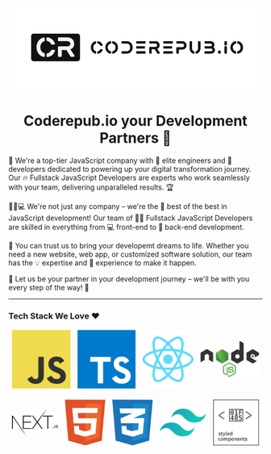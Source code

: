 <p align="center">
  <img src="https://raw.githubusercontent.com/coderepub/.github/main/images/logos/github-hero-bg.png" />
</p>


<h1 align="center">
  Coderepub.io your Development Partners 🚀
</h1>



🚀 We're a top-tier JavaScript company with 💪 elite engineers and 🤝 developers dedicated to powering up your digital transformation journey. Our 🔥 Fullstack JavaScript Developers are experts who work seamlessly with your team, delivering unparalleled results. 🏆

👨‍💻💻 We're not just any company – we're the 🥇 best of the best in JavaScript development! Our team of 👨‍💻 Fullstack JavaScript Developers are skilled in everything from 💻 front-end to 💾 back-end development.

🌟 You can trust us to bring your developemt dreams to life. Whether you need a new website, web app, or customized software solution, our team has the 💡 expertise and 🔨 experience to make it happen.

🤝 Let us be your partner in your development journey – we'll be with you every step of the way! 💪

<hr />

### Tech Stack We Love ❤️ 
<table align="center" border="0" cellpadding="0" cellspacing="0">
  <thead>
    <tr>
      <td>
        <img
          src="https://raw.githubusercontent.com/coderepub/.github/main/images/tech/js.svg"
        />
      </td>
    <td>
        <img
          src="https://raw.githubusercontent.com/coderepub/.github/main/images/tech/ts.svg"
        />
      </td>
      <td>
        <img
          src="https://raw.githubusercontent.com/coderepub/.github/main/images/tech/react.svg"
        />
      </td>
      <td>
        <img
          src="https://raw.githubusercontent.com/coderepub/.github/main/images/tech/nodejs.svg"
        />
      </td>
    </tr>
  </thead>
</table>
<table align="center" border="0" cellpadding="0" cellspacing="0">
  <thead>
    <tr>
      <td>
        <img
          src="https://raw.githubusercontent.com/coderepub/.github/main/images/tech/nextjs.svg"
        />
      </td>
    <td>
        <img
          src="https://raw.githubusercontent.com/coderepub/.github/main/images/tech/html.svg"
        />
      </td>
      <td>
        <img
          src="https://raw.githubusercontent.com/coderepub/.github/main/images/tech/css3.svg"
        />
      </td>
      <td>
        <img
          src="https://raw.githubusercontent.com/coderepub/.github/main/images/tech/tailwindcss.svg"
        />
      </td>
            <td>
        <img
          src="https://raw.githubusercontent.com/coderepub/.github/main/images/tech/styled-components.svg"
        />
      </td>
    </tr>
  </thead>
</table>
